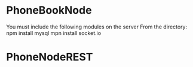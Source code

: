# PhoneBookNode
You must include the following modules on the server
From the directory: 
  npm install mysql
  mpn install socket.io
# PhoneNodeREST
